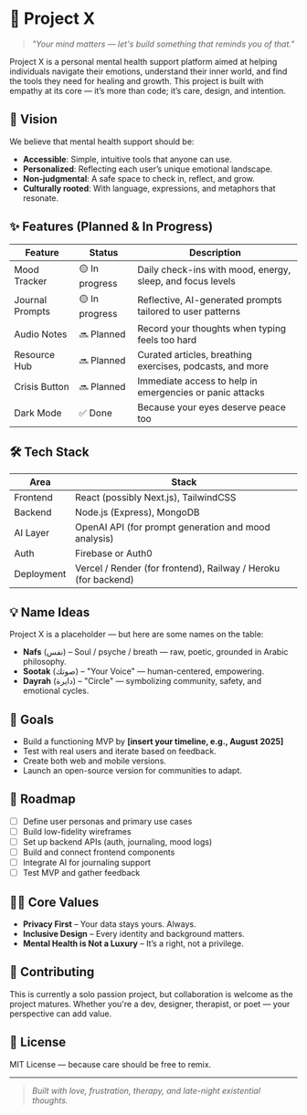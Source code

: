 # 🧠 Project X

> *"Your mind matters — let's build something that reminds you of that."*

Project X is a personal mental health support platform aimed at helping individuals navigate their emotions, understand their inner world, and find the tools they need for healing and growth. This project is built with empathy at its core — it’s more than code; it’s care, design, and intention.

## 🌱 Vision

We believe that mental health support should be:
- **Accessible**: Simple, intuitive tools that anyone can use.
- **Personalized**: Reflecting each user’s unique emotional landscape.
- **Non-judgmental**: A safe space to check in, reflect, and grow.
- **Culturally rooted**: With language, expressions, and metaphors that resonate.

## ✨ Features (Planned & In Progress)

| Feature | Status | Description |
|--------|--------|-------------|
| Mood Tracker | 🟡 In progress | Daily check-ins with mood, energy, sleep, and focus levels |
| Journal Prompts | 🟡 In progress | Reflective, AI-generated prompts tailored to user patterns |
| Audio Notes | 🔜 Planned | Record your thoughts when typing feels too hard |
| Resource Hub | 🔜 Planned | Curated articles, breathing exercises, podcasts, and more |
| Crisis Button | 🔜 Planned | Immediate access to help in emergencies or panic attacks |
| Dark Mode | ✅ Done | Because your eyes deserve peace too |

## 🛠️ Tech Stack

| Area | Stack |
|------|-------|
| Frontend | React (possibly Next.js), TailwindCSS |
| Backend | Node.js (Express), MongoDB |
| AI Layer | OpenAI API (for prompt generation and mood analysis) |
| Auth | Firebase or Auth0 |
| Deployment | Vercel / Render (for frontend), Railway / Heroku (for backend) |

## 💡 Name Ideas

Project X is a placeholder — but here are some names on the table:

- **Nafs** (نفس) – Soul / psyche / breath — raw, poetic, grounded in Arabic philosophy.
- **Sootak** (صوتك) – "Your Voice" — human-centered, empowering.
- **Dayrah** (دايرة) – "Circle" — symbolizing community, safety, and emotional cycles.

## 🎯 Goals

- Build a functioning MVP by **[insert your timeline, e.g., August 2025]**
- Test with real users and iterate based on feedback.
- Create both web and mobile versions.
- Launch an open-source version for communities to adapt.

## 🧭 Roadmap

- [ ] Define user personas and primary use cases
- [ ] Build low-fidelity wireframes
- [ ] Set up backend APIs (auth, journaling, mood logs)
- [ ] Build and connect frontend components
- [ ] Integrate AI for journaling support
- [ ] Test MVP and gather feedback

## 🧘‍♂️ Core Values

- **Privacy First** – Your data stays yours. Always.
- **Inclusive Design** – Every identity and background matters.
- **Mental Health is Not a Luxury** – It’s a right, not a privilege.

## 🤝 Contributing

This is currently a solo passion project, but collaboration is welcome as the project matures. Whether you're a dev, designer, therapist, or poet — your perspective can add value.

## 📜 License

MIT License — because care should be free to remix.

---

> *Built with love, frustration, therapy, and late-night existential thoughts.*
